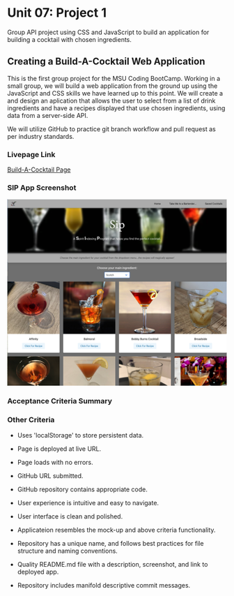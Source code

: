# Unit 07: Project 1

Group API project using CSS and JavaScript to build an application for building a cocktail with chosen ingredients.
## Creating a Build-A-Cocktail Web Application

This is the first group project for the MSU Coding BootCamp.  Working in a small group, we will build a web application from the ground up using the JavaScript and CSS skills we have learned up to this point. We will create a and design an aplication that allows the user to select from a list of drink ingredients and have a recipes displayed that use chosen ingredients, using data from a server-side API.  

We will utilize GitHub to practice git branch workflow and pull request as per industry standards. 
​


### Livepage Link
[Build-A-Cocktail Page](https://danshoup.github.io/build-a-cocktail/)

### SIP App Screenshot

![SIP App Screen Shot](./assets/images/sipScreenshotTemp.png)

### Acceptance Criteria Summary


### Other Criteria



- Uses 'localStorage' to store persistent data.

- Page is deployed at live URL.

- Page loads with no errors.

- GitHub URL submitted.

- GitHub repository contains appropriate code.

- User experience is intuitive and easy to navigate.

- User interface is clean and polished.

- Applicateion resembles the mock-up and above criteria functionality.

- Repository has a unique name, and follows best practices for file structure and naming conventions.

- Quality README.md file with a description, screenshot, and link to deployed app.

- Repository includes manifold descriptive commit messages.
